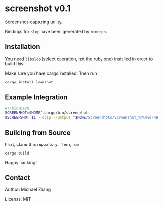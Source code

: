 screenshot v0.1
===============

Screenshot-capturing utility.

Bindings for `slop` have been generated by `bindgen`.

Installation
------------

You need `libslop` (select operation, not the ruby one) installed in order to build this.

Make sure you have cargo installed. Then run

```
cargo install leanshot
```

Example Integration
-------------------

```bash
#!/bin/bash
SCREENSHOT=$HOME/.cargo/bin/screenshot
$SCREENSHOT $1 --clip --output "$HOME/Screenshots/Screenshot_%Y%m%d-%H:%M:%S.png"
```

Building from Source
--------------------

First, clone this repository. Then, run

```
cargo build
```

Happy hacking!

Contact
-------

Author: Michael Zhang

License: MIT
